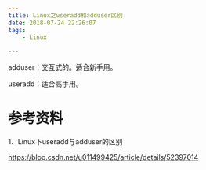 ```yaml
---
title: Linux之useradd和adduser区别
date: 2018-07-24 22:26:07
tags:
	- Linux

---
```




adduser：交互式的。适合新手用。

useradd：适合高手用。



# 参考资料

1、Linux下useradd与adduser的区别

https://blog.csdn.net/u011499425/article/details/52397014